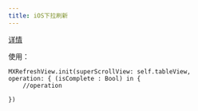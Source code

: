 ```yaml
---
title: iOS下拉刷新
---
```


[详情](http://www.jianshu.com/p/165e3134b360)

使用：

```
MXRefreshView.init(superScrollView: self.tableView, 
operation: { (isComplete : Bool) in {
	//operation
	
})
```
